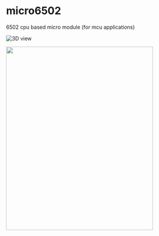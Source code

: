 # micro6502
6502 cpu based micro module (for mcu applications)

![3D view](micro6502/micro65-3D.bmp)

<img src="https://github.com/digitalinvitro/micro6502/edit/master/micro65-3D.bmp" width="400" height="500"/>
